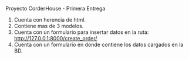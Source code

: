 Proyecto CorderHouse - Primera Entrega

1. Cuenta con herencia de html.
2. Contiene mas de 3 modelos.
3. Cuenta con un formulario para insertar datos en la ruta: http://127.0.0.1:8000/create_order/
4. Cuenta con un formulario en donde contiene los datos cargados en la BD.
